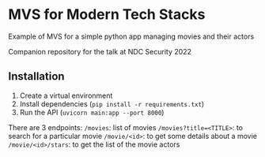 # MVS for Modern Tech Stacks

Example of MVS for a simple python app managing movies and their actors

Companion repository for the talk at NDC Security 2022

Installation
------------
1. Create a virtual environment
2. Install dependencies (`pip install -r requirements.txt`)
3. Run the API (`uvicorn main:app --port 8000`)

There are 3 endpoints:
`/movies`: list of movies
`/movies?title=<TITLE>`: to search for a particular movie
`/movie/<id>`: to get some details about a movie
`/movie/<id>/stars`: to get the list of the movie actors
